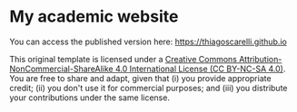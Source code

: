 # My academic website

You can access the published version here: https://thiagoscarelli.github.io

This original template is licensed under a [Creative Commons Attribution-NonCommercial-ShareAlike 4.0 International License (CC BY-NC-SA 4.0)][cc-by-nc-sa]. You are free to share and adapt, given that (i) you provide appropriate credit; (ii) you don't use it for commercial purposes; and (iii) you distribute your contributions under the same license.

[cc-by-nc-sa]: http://creativecommons.org/licenses/by-nc-sa/4.0/
